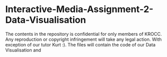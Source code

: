 # Interactive-Media-Assignment-2-Data-Visualisation

The contents in the repository is confidential for only members of KROCC. Any reproduction or copyright infringement will take any legal action. With exception of our tutor Kurt :).
The files will contain the code of our Data Visualisation and 
